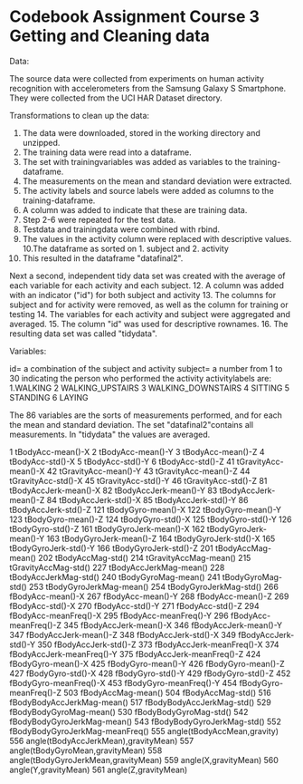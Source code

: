 # Codebook Assignment Course 3 Getting and Cleaning data

Data:

The source data were collected from experiments on human activity recognition with 
accelerometers from the Samsung Galaxy S Smartphone. 
They were collected from the UCI HAR Dataset directory.

Transformations to clean up the data:

1. The data were downloaded, stored in the working directory and unzipped.
2. The training data were read into a dataframe.
3. The set with trainingvariables was added as variables to the training-dataframe.
4. The measurements on the mean and standard deviation were extracted. 
5. The activity labels and source labels were added as columns to the training-dataframe.
6. A column was added to indicate that these are training data.
7. Step 2-6 were repeated for the test data.
8. Testdata and trainingdata were combined with rbind.
9. The values in the activity column were replaced with descriptive values.
10.The dataframe as sorted on 1. subject and 2. activity
11. This resulted in the dataframe "datafinal2".

Next a second, independent tidy data set was created with the average of each variable
for each activity and each subject. 
12. A column was added with an indicator ("id") for both subject and activity
13. The columns for subject and for activity were removed, as well as the column for training or testing
14. The variables for each activity and subject were aggregated and averaged.
15. The column "id" was used for descriptive rownames.
16. The resulting data set was called "tidydata". 

Variables:

id= a combination of the subject and activity
subject= a number from 1 to 30 indicating the person who performed the activity
activitylabels are: 
1.WALKING
2 WALKING_UPSTAIRS
3 WALKING_DOWNSTAIRS
4 SITTING
5 STANDING
6 LAYING

The 86 variables are the sorts of measurements performed, and for each the mean and 
standard deviation. The set "datafinal2"contains all measurements.
In "tidydata" the values are averaged.

1 tBodyAcc-mean()-X
2 tBodyAcc-mean()-Y
3 tBodyAcc-mean()-Z
4 tBodyAcc-std()-X
5 tBodyAcc-std()-Y
6 tBodyAcc-std()-Z
41 tGravityAcc-mean()-X
42 tGravityAcc-mean()-Y
43 tGravityAcc-mean()-Z
44 tGravityAcc-std()-X
45 tGravityAcc-std()-Y
46 tGravityAcc-std()-Z
81 tBodyAccJerk-mean()-X
82 tBodyAccJerk-mean()-Y
83 tBodyAccJerk-mean()-Z
84 tBodyAccJerk-std()-X
85 tBodyAccJerk-std()-Y
86 tBodyAccJerk-std()-Z
121 tBodyGyro-mean()-X
122 tBodyGyro-mean()-Y
123 tBodyGyro-mean()-Z
124 tBodyGyro-std()-X
125 tBodyGyro-std()-Y
126 tBodyGyro-std()-Z
161 tBodyGyroJerk-mean()-X
162 tBodyGyroJerk-mean()-Y
163 tBodyGyroJerk-mean()-Z
164 tBodyGyroJerk-std()-X
165 tBodyGyroJerk-std()-Y
166 tBodyGyroJerk-std()-Z
201 tBodyAccMag-mean()
202 tBodyAccMag-std()
214 tGravityAccMag-mean()
215 tGravityAccMag-std()
227 tBodyAccJerkMag-mean()
228 tBodyAccJerkMag-std()
240 tBodyGyroMag-mean()
241 tBodyGyroMag-std()
253 tBodyGyroJerkMag-mean()
254 tBodyGyroJerkMag-std()
266 fBodyAcc-mean()-X
267 fBodyAcc-mean()-Y
268 fBodyAcc-mean()-Z
269 fBodyAcc-std()-X
270 fBodyAcc-std()-Y
271 fBodyAcc-std()-Z
294 fBodyAcc-meanFreq()-X
295 fBodyAcc-meanFreq()-Y
296 fBodyAcc-meanFreq()-Z
345 fBodyAccJerk-mean()-X
346 fBodyAccJerk-mean()-Y
347 fBodyAccJerk-mean()-Z
348 fBodyAccJerk-std()-X
349 fBodyAccJerk-std()-Y
350 fBodyAccJerk-std()-Z
373 fBodyAccJerk-meanFreq()-X
374 fBodyAccJerk-meanFreq()-Y
375 fBodyAccJerk-meanFreq()-Z
424 fBodyGyro-mean()-X
425 fBodyGyro-mean()-Y
426 fBodyGyro-mean()-Z
427 fBodyGyro-std()-X
428 fBodyGyro-std()-Y
429 fBodyGyro-std()-Z
452 fBodyGyro-meanFreq()-X
453 fBodyGyro-meanFreq()-Y
454 fBodyGyro-meanFreq()-Z
503 fBodyAccMag-mean()
504 fBodyAccMag-std()
516 fBodyBodyAccJerkMag-mean()
517 fBodyBodyAccJerkMag-std()
529 fBodyBodyGyroMag-mean()
530 fBodyBodyGyroMag-std()
542 fBodyBodyGyroJerkMag-mean()
543 fBodyBodyGyroJerkMag-std()
552 fBodyBodyGyroJerkMag-meanFreq()
555 angle(tBodyAccMean,gravity)
556 angle(tBodyAccJerkMean),gravityMean)
557 angle(tBodyGyroMean,gravityMean)
558 angle(tBodyGyroJerkMean,gravityMean)
559 angle(X,gravityMean)
560 angle(Y,gravityMean)
561 angle(Z,gravityMean)